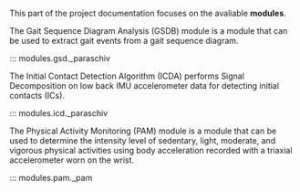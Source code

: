 This part of the project documentation focuses on
the avaliable **modules**.


The Gait Sequence Diagram Analysis (GSDB) module is a module that can be used to extract gait events from a gait sequence diagram.

::: modules.gsd._paraschiv

The Initial Contact Detection Algorithm (ICDA) performs Signal Decomposition on low back IMU accelerometer data for detecting initial contacts (ICs).

::: modules.icd._paraschiv

The Physical Activity Monitoring (PAM) module is a module that can be used to determine the intensity level of sedentary, light, moderate, and vigorous physical activities using body acceleration recorded with a triaxial accelerometer worn on the wrist.

::: modules.pam._pam